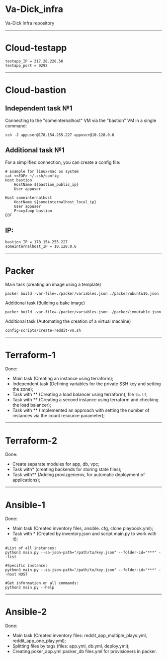 # Va-Dick_infra
Va-Dick Infra repository




---
# Cloud-testapp
```
testapp_IP = 217.28.228.50
testapp_port = 9292
```




---
# Cloud-bastion

## Independent task №1

Connecting to the "someinternalhost" VM via the "bastion" VM in a single command:
```
ssh -J appuser@178.154.255.227 appuser@10.128.0.6
```

## Additional task №1
For a simplified connection, you can create a config file:
```
# Example for linux/mac os system
cat <<EOF> ~/.ssh/config
Host bastion
    HostName ${bastion_public_ip}
    User appuser

Host someinternalhost
    HostName ${someinternalhost_local_ip}
    User appuser
    ProxyJump bastion
EOF
```

## IP:
```
bastion_IP = 178.154.255.227
someinternalhost_IP = 10.128.0.6
```



---
# Packer

Main task (creating an image using a template)
```
packer build -var-file=./packer/variables.json ./packer/ubuntu16.json
```
Additional task (Building a bake image)
```
packer build -var-file=./packer/variables.json ./packer/immutable.json
```
Additional task (Automating the creation of a virtual machine)
```
config-scripts/create-reddit-vm.sh
```


---
# Terraform-1
Done:
- Main task (Creating an instance using terraform);
- Independent task (Defining variables for the private SSH key and setting the zone);
- Task with ** (Creating a load balancer using terraform), file `lb.tf`;
- Task with ** (Creating a second instance using terraform and checking the load balancer);
- Task with ** (Implemented an approach with setting the number of instances via the count resource parameter);




---
# Terraform-2
Done:
- Create separate modules for app, db, vpc;
- Task with* (creating backends for storing state files);
- Task with** (Adding provizgenerov, for automatic deployment of applications);




---
# Ansible-1
Done:
- Main task (Created inventory files, ansible. cfg, clone playbook.yml);
- Task with * (Created by inventory.json and script main.py to work with it);
```
#List of all instances:
python3 main.py --sa-json-path="/path/to/key.json" --folder-id="***" --list

#Specific instance:
python3 main.py --sa-json-path="/path/to/key.json" --folder-id="***" --host HOST

#Get information on all commands:
python3 main.py --help
```



---
# Ansible-2
Done:
- Main task (Created inventory files: reddit_app_multiple_plays.yml, reddit_app_one_play.yml);
- Splitting files by tags (files: app.yml, db.yml, deploy.yml);
- Creating poker_app.yml packer_db files.yml for provisioners in packer.

